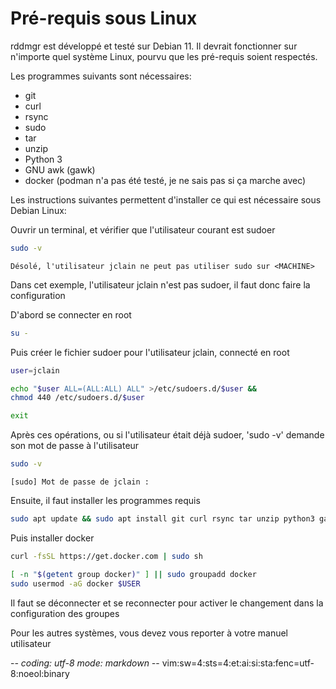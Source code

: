 # Pré-requis sous Linux

rddmgr est développé et testé sur Debian 11. Il devrait fonctionner sur
n'importe quel système Linux, pourvu que les pré-requis soient respectés.

Les programmes suivants sont nécessaires:
* git
* curl
* rsync
* sudo
* tar
* unzip
* Python 3
* GNU awk (gawk)
* docker
  (podman n'a pas été testé, je ne sais pas si ça marche avec)

Les instructions suivantes permettent d'installer ce qui est nécessaire sous
Debian Linux:

Ouvrir un terminal, et vérifier que l'utilisateur courant est sudoer
~~~sh
sudo -v
~~~
~~~console
Désolé, l'utilisateur jclain ne peut pas utiliser sudo sur <MACHINE>
~~~
Dans cet exemple, l'utilisateur jclain n'est pas sudoer, il faut donc faire la
configuration

D'abord se connecter en root
~~~sh
su -
~~~

Puis créer le fichier sudoer pour l'utilisateur jclain, connecté en root
~~~sh
user=jclain
~~~
~~~sh
echo "$user ALL=(ALL:ALL) ALL" >/etc/sudoers.d/$user &&
chmod 440 /etc/sudoers.d/$user
~~~
~~~sh
exit
~~~

Après ces opérations, ou si l'utilisateur était déjà sudoer, 'sudo -v' demande
son mot de passe à l'utilisateur
~~~sh
sudo -v
~~~
~~~console
[sudo] Mot de passe de jclain :
~~~

Ensuite, il faut installer les programmes requis
~~~sh
sudo apt update && sudo apt install git curl rsync tar unzip python3 gawk
~~~

Puis installer docker
~~~sh
curl -fsSL https://get.docker.com | sudo sh
~~~
~~~sh
[ -n "$(getent group docker)" ] || sudo groupadd docker
sudo usermod -aG docker $USER
~~~
Il faut se déconnecter et se reconnecter pour activer le changement dans la
configuration des groupes

Pour les autres systèmes, vous devez vous reporter à votre manuel utilisateur

-*- coding: utf-8 mode: markdown -*- vim:sw=4:sts=4:et:ai:si:sta:fenc=utf-8:noeol:binary